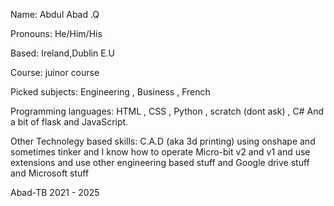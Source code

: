 Name: Abdul Abad .Q

Pronouns: He/Him/His

Based: Ireland,Dublin E.U

Course: juinor course 

Picked subjects: Engineering , Business , French

Programming languages: HTML , CSS , Python , scratch (dont ask) , C# And a bit of flask and JavaScript.

Other Technolegy based skills: C.A.D (aka 3d printing) using onshape and sometimes tinker and I know how to operate Micro-bit v2 and v1 and use extensions and use other engineering based stuff and Google drive stuff and Microsoft stuff

Abad-TB 2021 - 2025



